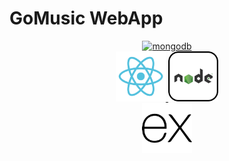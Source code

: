 # GoMusic WebApp

<!-- https://icons8.com -->
<div align="center">
    <a href="https://www.mongodb.com/" >
        <img src="frontend/src/Img/mongo-logo.png" alt="mongodb" style="width:80px;height:80px;">
    </a>
    <br/>
    <a href="https://react.dev/" >
        <img src="frontend/src/Img/react-logo.png" alt="react" style="width:80px;height:80px;">
    </a>
    <a href="https://nodejs.org/en" >
        <img src="frontend/src/Img/nodejs-logo.png" alt="nodejs" style="width:80px;height:80px;">
    </a>
    <br/>
    <a href="https://expressjs.com/" >
        <img src="frontend/src/Img/express-logo.png" alt="expressjs" style="width:80px;height:80px;">
    </a>
</div>